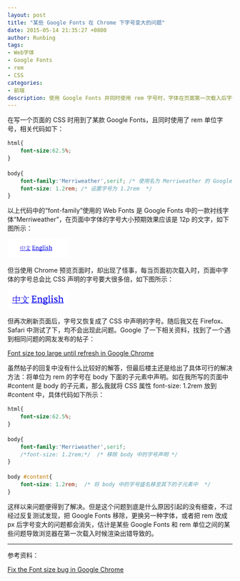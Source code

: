 ```yaml
---
layout: post
title: "某些 Google Fonts 在 Chrome 下字号变大的问题"
date: 2015-05-14 21:35:27 +0800
author: Runbing
tags:
- Web字体
- Google Fonts
- rem
- CSS
categories:
- 前端
description: 使用 Google Fonts 并同时使用 rem 字号时，字体在页面第一次载入后字号变得很大，刷新后又恢复正常。经过反复测试发现，把 Google Fonts 移除，更换另一种字体，或者把 rem 改成 px 后字号变大的问题都会消失，估计是某些 Google Fonts 和 rem 单位之间的某些问题导致浏览器在第一次载入时候渲染出错导致的。
---
```


在写一个页面的 CSS 时用到了某款 Google Fonts，且同时使用了 rem 单位字号，相关代码如下：

```css
html{
	font-size:62.5%;
}

body{
	font-family:'Merriweather',serif; /* 使用名为 Merriweather 的 Google Fonts  */
	font-size: 1.2rem; /* 设置字号为 1.2rem  */
}
```

以上代码中的“font-family”使用的 Web Fonts 是 Google Fonts 中的一款衬线字体“Merriweather”，在页面中字体的字号大小预期效果应该是 12p 的文字，如下图所示：

![字号为12px的字体](/images/2015/05/big-font_1.png)

但当使用 Chrome 预览页面时，却出现了怪事，每当页面初次载入时，页面中字体的字号总会比 CSS 声明的字号要大很多倍，如下图所示：

![字号为20px的字体](/images/2015/05/big-font_2.png)

但再次刷新页面后，字号又恢复成了 CSS 中声明的字号。随后我又在 Firefox、Safari 中测试了下，均不会出现此问题。Google 了一下相关资料，找到了一个遇到相同问题的网友发布的帖子：

[Font size too large until refresh in Google Chrome](https://wordpress.org/support/topic/font-size-too-large-until-refresh-in-google-chrome "Font size too large until refresh in Google Chrome")

虽然帖子的回复中没有什么比较好的解答，但最后楼主还是给出了具体可行的解决方法：将单位为 rem 的字号在 body 下面的子元素中声明。如在我所写的页面中 #content 是 body 的子元素，那么我就将 CSS 属性 font-size: 1.2rem 放到 #content 中，具体代码如下所示：

```css
html{
	font-size:62.5%;
}

body{
	font-family:'Merriweather',serif;
	/*font-size: 1.2rem;*/  /* 移除 body 中的字号声明 */
}

body #content{
	font-size: 1.2rem;  /* 将 body 中的字号盛名移至其下的子元素中  */
}
```

这样以来问题便得到了解决。但是这个问题到底是什么原因引起的没有细查，不过经过反复测试发现，把 Google Fonts 移除，更换另一种字体，或者把 rem 改成 px 后字号变大的问题都会消失，估计是某些 Google Fonts 和 rem 单位之间的某些问题导致浏览器在第一次载入时候渲染出错导致的。

---

参考资料：

[Fix the Font size bug in Google Chrome](http://techably.com/chrome-font-size-bug-fix/11996/ "Fix the Font size bug in Google Chrome")